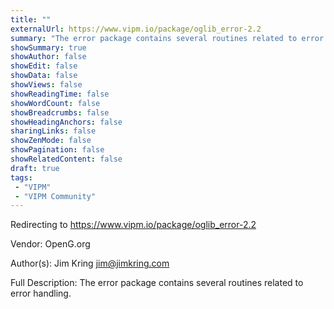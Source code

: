 ```yaml
---
title: ""
externalUrl: https://www.vipm.io/package/oglib_error-2.2
summary: "The error package contains several routines related to error handling.."
showSummary: true
showAuthor: false
showEdit: false
showData: false
showViews: false
showReadingTime: false
showWordCount: false
showBreadcrumbs: false
showHeadingAnchors: false
sharingLinks: false
showZenMode: false
showPagination: false
showRelatedContent: false
draft: true
tags:
 - "VIPM"
 - "VIPM Community"
---
```


Redirecting to https://www.vipm.io/package/oglib_error-2.2

Vendor: OpenG.org

Author(s): Jim Kring <jim@jimkring.com>
 
Full Description:
The error package contains several routines related to error handling.